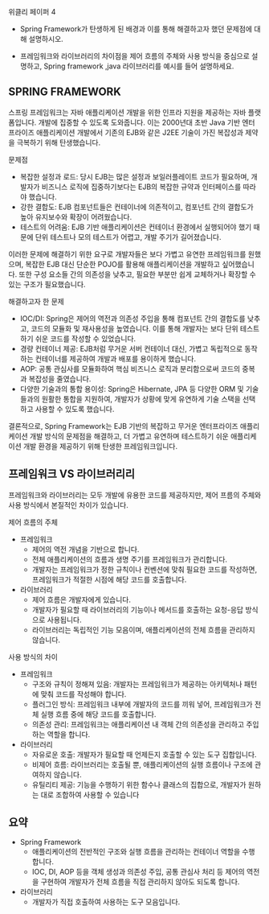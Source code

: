 위클리 페이퍼 4

- Spring Framework가 탄생하게 된 배경과 이를 통해 해결하고자 했던 문제점에 대해 설명하시오.

- 프레임워크와 라이브러리의 차이점을 제어 흐름의 주체와 사용 방식을 중심으로 설명하고, Spring framework ,java 라이브러리를 예시를 들어 설명하세요.

## SPRING FRAMEWORK

스프링 프레임워크는 자바 애플리케이션 개발을 위한 인프라 지원을 제공하는 자바 플랫폼입니다. 개발에 집중할 수 있도록 도와줍니다. 이는 2000년대 초반 Java 기반 엔터프라이즈 애플리케이션 개발에서 기존의 EJB와 같은 J2EE 기술이 가진 복잡성과 제약을 극복하기 위해 탄생했습니다.

문제점

- 복잡한 설정과 로드: 당시 EJB는 많은 설정과 보일러플레이트 코드가 필요하며, 개발자가 비즈니스 로직에 집중하기보다는 EJB의 복잡한 규약과 인터페이스를 따라야 했습니다.
- 강한 결합도: EJB 컴포넌트들은 컨테이너에 의존적이고, 컴포넌트 간의 결합도가 높아 유지보수와 확장이 어려웠습니다.
- 테스트의 어려움: EJB 기반 애플리케이션은 컨테이너 환경에서 실행되어야 했기 때문에 단위 테스트나 모의 테스트가 어렵고, 개발 주기가 길어졌습니다.

이러한 문제에 해결하기 위한 요구로 개발자들은 보다 가볍고 유연한 프레임워크를 원했으며, 복잡한 EJB 대신 단순한 POJO를 활용해 애플리케이션을 개발하고 싶어했습니다. 또한 구성 요소들 간의 의존성을 낮추고, 필요한 부분만 쉽게 교체하거나 확장할 수 있는 구조가 필요했습니다.

해결하고자 한 문제

- IOC/DI: Spring은 제어의 역전과 의존성 주입을 통해 컴포넌트 간의 결합도를 낮추고, 코드의 모듈화 및 재사용성을 높였습니다. 이를 통해 개발자는 보다 단위 테스트하기 쉬운 코드를 작성할 수 있었습니다.
- 경량 컨테이너 제공: EJB처럼 무거운 서버 컨테이너 대신, 가볍고 독립적으로 동작하는 컨테이너를 제공하여 개발과 배포를 용이하게 했습니다.
- AOP: 공통 관심사를 모듈화하여 핵심 비즈니스 로직과 분리함으로써 코드의 중복과 복잡성을 줄였습니다.
- 다양한 기술과의 통합 용이성: Spring은 Hibernate, JPA 등 다양한 ORM 및 기술들과의 원활한 통합을 지원하여, 개발자가 상황에 맞게 유연하게 기술 스택을 선택하고 사용할 수 있도록 했습니다.

결론적으로, Spring Framework는 EJB 기반의 복잡하고 무거운 엔터프라이즈 애플리케이션 개발 방식의 문제점을 해결하고, 더 가볍고 유연하며 테스트하기 쉬운 애플리케이션 개발 환경을 제공하기 위해 탄생한 프레임워크입니다.

## 프레임워크 VS 라이브러리리

프레임워크와 라이브러리는 모두 개발에 유용한 코드를 제공하지만, 제어 프름의 주체와 사용 방식에서 본질적인 차이가 있습니다.

제어 흐름의 주체

- 프레임워크
  - 제어의 역전 개념을 기반으로 합니다.
  - 전체 애플리케이션의 흐름과 생명 주기를 프레임워크가 관리합니다.
  - 개발자는 프레임워크가 정한 규칙이나 컨벤션에 맞춰 필요한 코드를 작성하면, 프레임워크가 적절한 시점에 해당 코드를 호출합니다.
- 라이브러리
  - 제어 흐름은 개발자에게 있습니다.
  - 개발자가 필요할 때 라이브러리의 기능이나 메서드를 호출하는 요청-응답 방식으로 사용됩니다.
  - 라이브러리는 독립적인 기능 모음이며, 애플리케이션의 전체 흐름을 관리하지 않습니다.

사용 방식의 차이

- 프레임워크
  - 구조와 규칙이 정해져 있음: 개발자는 프레임워크가 제공하는 아키텍처나 패턴에 맞춰 코드를 작성해야 합니다.
  - 플러그인 방식: 프레임워크 내부에 개발자의 코드를 끼워 넣어, 프레임워크가 전체 실행 흐름 중에 해당 코드를 호출합니다.
  - 의존성 관리: 프레임워크는 애플리케이션 내 객체 간의 의존성을 관리하고 주입하는 역할을 합니다.
- 라이브러리
  - 자유로운 호출: 개발자가 필요할 때 언제든지 호출할 수 있는 도구 집합입니다.
  - 비제어 흐름: 라이브러리는 호출될 뿐, 애플리케이션의 실행 흐름이나 구조에 관여하지 않습니다.
  - 유틸리티 제공: 기능을 수행하기 위한 함수나 클래스의 집합으로, 개발자가 원하는 대로 조합하여 사용할 수 있습니다

## 요약

- Spring Framework
  - 애플리케이션의 전반적인 구조와 실행 흐름을 관리하는 컨테이너 역할을 수행합니다.
  - IOC, DI, AOP 등을 객체 생성과 의존성 주입, 공통 관심사 처리 등 제어의 역전을 구현하여 개발자가 전체 흐름을 직접 관리하지 않아도 되도록 합니다.
- 라이브러리
  - 개발자가 직접 호출하여 사용하는 도구 모음입니다.
